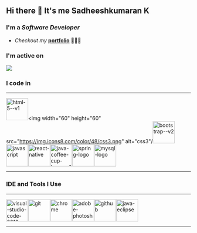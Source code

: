 
## Hi there 👋 It's me Sadheeshkumaran K

### I'm a _Software Developer_
- _Checkout my_ [**portfolio**](https://sadheeshkumaran.netlify.app/) 👨🏻‍💻

### I'm active on 
[<img src="https://img.shields.io/badge/LinkedIn-0077B5?style=for-the-badge&logo=linkedin&logoColor=white" />](https://www.linkedin.com/in/sadheeshkumaran/)
<br/>
### 


### I code in
---
<img width="60" height="60" src="https://img.icons8.com/color/48/html-5--v1.png" alt="html-5--v1"/><img width="60" height="60" src="https://img.icons8.com/color/48/css3.png" alt="css3"/<img width="60" height="60" src="https://img.icons8.com/color/48/bootstrap--v2.png" alt="bootstrap--v2"/><img width="60" height="60" src="https://img.icons8.com/color/48/javascript.png" alt="javascript"/><img width="60" height="60" src="https://img.icons8.com/color/48/react-native.png" alt="react-native"/><img width="60" height="60" src="https://img.icons8.com/color/48/java-coffee-cup-logo--v1.png" alt="java-coffee-cup-logo--v1"/><img width="60" height="60" src="https://img.icons8.com/color/48/spring-logo.png" alt="spring-logo"/><img width="60" height="60" src="https://img.icons8.com/color/48/mysql-logo.png" alt="mysql-logo"/>

---

### IDE and Tools I Use
---

<img width="60" height="60" src="https://img.icons8.com/color/48/visual-studio-code-2019.png" alt="visual-studio-code-2019"/><img width="60" height="60" src="https://img.icons8.com/color/48/git.png" alt="git"/><img width="60" height="60" src="https://img.icons8.com/fluency/48/chrome.png" alt="chrome"/><img width="60" height="60" src="https://img.icons8.com/color/48/adobe-photoshop.png" alt="adobe-photoshop"/><img width="60" height="60" src="https://img.icons8.com/fluency/48/github.png" alt="github"/><img width="60" height="60" src="https://img.icons8.com/ios-filled/50/java-eclipse.png" alt="java-eclipse"/>

---

